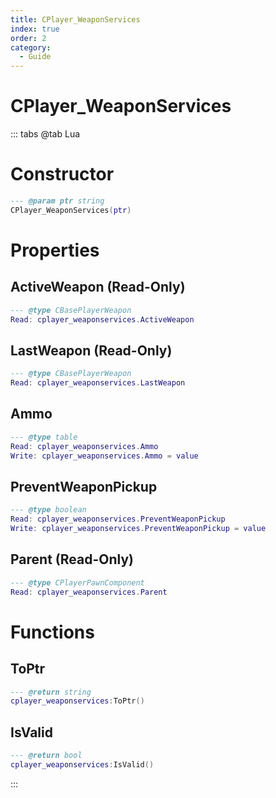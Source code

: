 ```yaml
---
title: CPlayer_WeaponServices
index: true
order: 2
category:
  - Guide
---
```


# CPlayer_WeaponServices

::: tabs
@tab Lua
# Constructor
```lua
--- @param ptr string
CPlayer_WeaponServices(ptr)
```
# Properties
## ActiveWeapon (Read-Only)
```lua
--- @type CBasePlayerWeapon
Read: cplayer_weaponservices.ActiveWeapon
```
## LastWeapon (Read-Only)
```lua
--- @type CBasePlayerWeapon
Read: cplayer_weaponservices.LastWeapon
```
## Ammo 
```lua
--- @type table
Read: cplayer_weaponservices.Ammo
Write: cplayer_weaponservices.Ammo = value
```
## PreventWeaponPickup 
```lua
--- @type boolean
Read: cplayer_weaponservices.PreventWeaponPickup
Write: cplayer_weaponservices.PreventWeaponPickup = value
```
## Parent (Read-Only)
```lua
--- @type CPlayerPawnComponent
Read: cplayer_weaponservices.Parent
```
# Functions
## ToPtr
```lua
--- @return string
cplayer_weaponservices:ToPtr()
```
## IsValid
```lua
--- @return bool
cplayer_weaponservices:IsValid()
```

:::